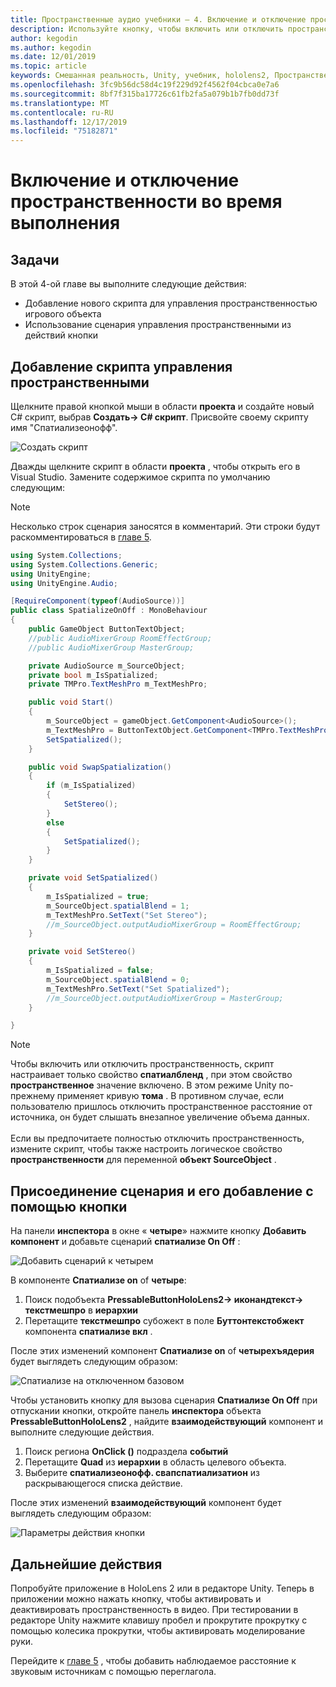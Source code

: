 ```yaml
---
title: Пространственные аудио учебники — 4. Включение и отключение пространственного звука во время выполнения
description: Используйте кнопку, чтобы включить или отключить пространственность звука во время выполнения.
author: kegodin
ms.author: kegodin
ms.date: 12/01/2019
ms.topic: article
keywords: Смешанная реальность, Unity, учебник, hololens2, Пространственный звук
ms.openlocfilehash: 3fc9b56dc58d4c19f229d92f4562f04cbca0e7a6
ms.sourcegitcommit: 8bf7f315ba17726c61fb2fa5a079b1b7fb0dd73f
ms.translationtype: MT
ms.contentlocale: ru-RU
ms.lasthandoff: 12/17/2019
ms.locfileid: "75182871"
---
```

# <a name="enabling-and-disabling-spatialization-at-run-time"></a>Включение и отключение пространственности во время выполнения

## <a name="objectives"></a>Задачи
В этой 4-ой главе вы выполните следующие действия:
* Добавление нового скрипта для управления пространственностью игрового объекта
* Использование сценария управления пространственными из действий кнопки

## <a name="add-spatialization-control-script"></a>Добавление скрипта управления пространственными
Щелкните правой кнопкой мыши в области **проекта** и создайте новый C# скрипт, выбрав **Создать-> C# скрипт**. Присвойте своему скрипту имя "Спатиализеонофф".

![Создать скрипт](images/spatial-audio/create-script.png)

Дважды щелкните скрипт в области **проекта** , чтобы открыть его в Visual Studio. Замените содержимое скрипта по умолчанию следующим:

> [!NOTE]
> Несколько строк сценария заносятся в комментарий. Эти строки будут раскомментироваться в [главе 5](unity-spatial-audio-ch5.md).

```c#
using System.Collections;
using System.Collections.Generic;
using UnityEngine;
using UnityEngine.Audio;

[RequireComponent(typeof(AudioSource))]
public class SpatializeOnOff : MonoBehaviour
{
    public GameObject ButtonTextObject;
    //public AudioMixerGroup RoomEffectGroup;
    //public AudioMixerGroup MasterGroup;

    private AudioSource m_SourceObject;
    private bool m_IsSpatialized;
    private TMPro.TextMeshPro m_TextMeshPro;

    public void Start()
    {
        m_SourceObject = gameObject.GetComponent<AudioSource>();
        m_TextMeshPro = ButtonTextObject.GetComponent<TMPro.TextMeshPro>();
        SetSpatialized();
    }

    public void SwapSpatialization()
    {
        if (m_IsSpatialized)
        {
            SetStereo();
        }
        else
        {
            SetSpatialized();
        }
    }

    private void SetSpatialized()
    {
        m_IsSpatialized = true;
        m_SourceObject.spatialBlend = 1;
        m_TextMeshPro.SetText("Set Stereo");
        //m_SourceObject.outputAudioMixerGroup = RoomEffectGroup;
    }

    private void SetStereo()
    {
        m_IsSpatialized = false;
        m_SourceObject.spatialBlend = 0;
        m_TextMeshPro.SetText("Set Spatialized");
        //m_SourceObject.outputAudioMixerGroup = MasterGroup;
    }

}
```

> [!NOTE]
> Чтобы включить или отключить пространственность, скрипт настраивает только свойство **спатиалбленд** , при этом свойство **пространственное** значение включено. В этом режиме Unity по-прежнему применяет кривую **тома** . В противном случае, если пользователю пришлось отключить пространственное расстояние от источника, он будет слышать внезапное увеличение объема данных. <br> <br>
> Если вы предпочитаете полностью отключить пространственность, измените скрипт, чтобы также настроить логическое свойство **пространственности** для переменной **объект SourceObject** .

## <a name="attach-your-script-and-drive-it-from-the-button"></a>Присоединение сценария и его добавление с помощью кнопки
На панели **инспектора** в окне « **четыре**» нажмите кнопку **Добавить компонент** и добавьте сценарий **спатиализе On Off** :

![Добавить сценарий к четырем](images/spatial-audio/add-script-to-quad.png)

В компоненте **Спатиализе on** of **четыре**:
1. Поиск подобъекта **PressableButtonHoloLens2-> иконандтекст-> текстмешпро** в **иерархии**
2. Перетащите **текстмешпро** субожект в поле **Буттонтекстобжект** компонента **спатиализе вкл** .

После этих изменений компонент **Спатиализе on** of **четырехъядерия** будет выглядеть следующим образом:

![Спатиализе на отключенном базовом](images/spatial-audio/spatialize-on-off-basic.png)

Чтобы установить кнопку для вызова сценария **Спатиализе On Off** при отпускании кнопки, откройте панель **инспектора** объекта **PressableButtonHoloLens2** , найдите **взаимодействующий** компонент и выполните следующие действия.
1. Поиск региона **OnClick ()** подраздела **событий**
2. Перетащите **Quad** из **иерархии** в область целевого объекта.
3. Выберите **спатиализеонофф. свапспатиализатион** из раскрывающегося списка действие.

После этих изменений **взаимодействующий** компонент будет выглядеть следующим образом:

![Параметры действия кнопки](images/spatial-audio/button-action-settings.png)

## <a name="next-steps"></a>Дальнейшие действия
Попробуйте приложение в HoloLens 2 или в редакторе Unity. Теперь в приложении можно нажать кнопку, чтобы активировать и деактивировать пространственность в видео. При тестировании в редакторе Unity нажмите клавишу пробел и прокрутите прокрутку с помощью колесика прокрутки, чтобы активировать моделирование руки. 

Перейдите к [главе 5](unity-spatial-audio-ch5.md) , чтобы добавить наблюдаемое расстояние к звуковым источникам с помощью переглагола.

